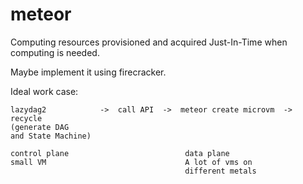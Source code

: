 # meteor

Computing resources provisioned and acquired Just-In-Time when computing is needed.

Maybe implement it using firecracker.

Ideal work case:

```
lazydag2            ->  call API  ->  meteor create microvm  -> recycle
(generate DAG                          
and State Machine)                     

control plane                          data plane
small VM                               A lot of vms on
                                       different metals
```
